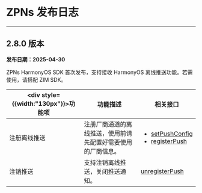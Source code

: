 # ZPNs 发布日志

---

## 2.8.0 版本

**发布日期：2025-04-30**

ZPNs HarmonyOS SDK 首次发布，支持接收 HarmonyOS 离线推送功能。若需使用，请搭配 ZIM SDK。

| <div style={{width:"130px"}}>功能项</div>  | 功能描述 | 相关接口 |
|-------|-------|-------|
| 注册离线推送  | 注册厂商通道的离线推送，使用前请先配置好需要使用的厂商信息。 | <ul><li>[setPushConfig](https://doc-zh.zego.im/article/api?doc=zim_API~javascript_harmony~class~ZPNs#set-push-config)</li><li>[registerPush](https://doc-zh.zego.im/article/api?doc=zim_API~javascript_harmony~class~ZPNs#register-push)</li></ul> |
| 注销推送 | 支持注销离线推送，关闭推送通知。 | [unregisterPush](https://doc-zh.zego.im/article/api?doc=zim_API~javascript_harmony~class~ZPNs#unregister-push) |

